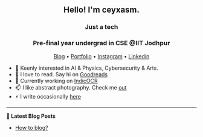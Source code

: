 <h2 align="center">Hello! I'm ceyxasm.</h2>
<h3 align="center">Just a tech</h3>
<h3 align="center">Pre-final year undergrad in CSE @IIT Jodhpur</h3>
<p align="center">
  <a href="https://ceyblogs.netlify.app/">Blog</a> •
  <a href="https://ceyxasm.github.io/ceyxasm/">Portfolio</a> •
  <a href="https://www.instagram.com/ceyxasm/">Instagram</a> •
  <a href="https://www.linkedin.com/in/abu-shahid-6b15781b8/">Linkedin</a>
</p>


- 🔭 Keenly interested in AI & Physics, Cybersecurity & Arts. 
- 🌱 I love to read. Say hi on [Goodreads](https://www.goodreads.com/user/show/150110911-ceyxasm)
- 💬 Currently working on [IndicOCR](https://ceyxasm.github.io/auto_grader/)
- 📫 I like abstract photography. Check me [out](https://www.instagram.com/ceyxasm/)
- ⚡ I write occasionally [here](https://ceyblogs.netlify.app/)

-------

**📝 Latest Blog Posts**
- [How to blog?](https://ceyblogs.netlify.app/how-to-blog)



      

